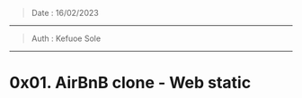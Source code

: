 > Date : 16/02/2023
----------------------------------
> Auth : Kefuoe Sole
--------------------------------------

# 0x01. AirBnB clone - Web static

